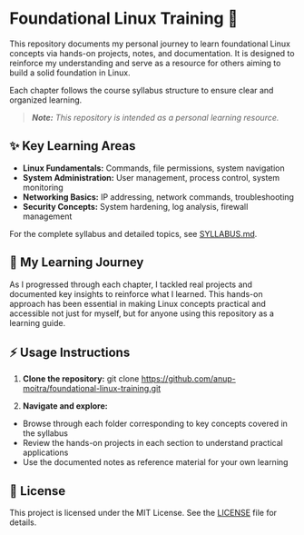 # Foundational Linux Training 🐧

This repository documents my personal journey to learn foundational Linux concepts via hands-on projects, notes, and documentation. It is designed to reinforce my understanding and serve as a resource for others aiming to build a solid foundation in Linux.

Each chapter follows the course syllabus structure to ensure clear and organized learning.

> _**Note:** This repository is intended as a personal learning resource._

## ✨ Key Learning Areas

- **Linux Fundamentals:** Commands, file permissions, system navigation
- **System Administration:** User management, process control, system monitoring
- **Networking Basics:** IP addressing, network commands, troubleshooting
- **Security Concepts:** System hardening, log analysis, firewall management

For the complete syllabus and detailed topics, see [SYLLABUS.md](./SYLLABUS.md).

## 📅 My Learning Journey

As I progressed through each chapter, I tackled real projects and documented key insights to reinforce what I learned. This hands-on approach has been essential in making Linux concepts practical and accessible not just for myself, but for anyone using this repository as a learning guide.

## ⚡ Usage Instructions

1. **Clone the repository:**
git clone https://github.com/anup-moitra/foundational-linux-training.git

2. **Navigate and explore:**
- Browse through each folder corresponding to key concepts covered in the syllabus
- Review the hands-on projects in each section to understand practical applications
- Use the documented notes as reference material for your own learning

## 📄 License

This project is licensed under the MIT License. See the [LICENSE](LICENSE) file for details.
